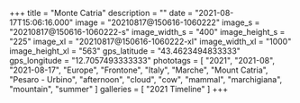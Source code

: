 +++
title = "Monte Catria"
description = ""
date = "2021-08-17T15:06:16.000"
image = "20210817@150616-1060222"
image_s = "20210817@150616-1060222-s"
image_width_s = "400"
image_height_s = "225"
image_xl = "20210817@150616-1060222-xl"
image_width_xl = "1000"
image_height_xl = "563"
gps_latitude = "43.4623494833333"
gps_longitude = "12.7057493333333"
phototags = [ "2021", "2021-08", "2021-08-17", "Europe", "Frontone", "Italy", "Marche", "Mount Catria", "Pesaro - Urbino", "afternoon", "cloud", "cow", "mammal", "marchigiana", "mountain", "summer" ]
galleries = [ "2021 Timeline" ]
+++
